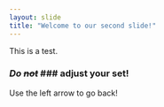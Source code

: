 ```yaml
---
layout: slide
title: "Welcome to our second slide!"
---
```

This is a test.
### *Do ~~not~~* ### adjust your set!
Use the left arrow to go back!
